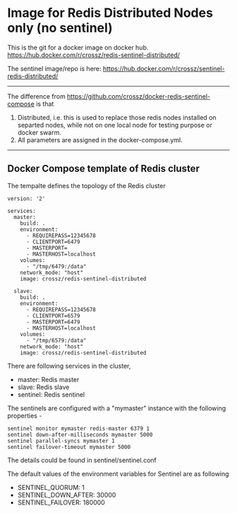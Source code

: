 # Image for Redis Distributed Nodes only (no sentinel)

This is the git for a docker image on docker hub. https://hub.docker.com/r/crossz/redis-sentinel-distributed/

The sentinel image/repo is here: https://hub.docker.com/r/crossz/sentinel-redis-distributed/

----

The difference from https://github.com/crossz/docker-redis-sentinel-compose is that 

1. Distributed, i.e. this is used to replace those redis nodes installed on separted nodes, while not on one local node for testing purpose or docker swarm. 
2. All parameters are assigned in the docker-compose.yml.

----
## Docker Compose template of Redis cluster

The tempalte defines the topology of the Redis cluster

```
version: '2'

services:
  master:
    build: .
    environment:
      - REQUIREPASS=12345678
      - CLIENTPORT=6479
      - MASTERPORT=
      - MASTERHOST=localhost
    volumes:
      - "/tmp/6479:/data"
    network_mode: "host"
    image: crossz/redis-sentinel-distributed

  slave:
    build: .
    environment:
      - REQUIREPASS=12345678
      - CLIENTPORT=6579
      - MASTERPORT=6479
      - MASTERHOST=localhost
    volumes:
      - "/tmp/6579:/data"
    network_mode: "host"
    image: crossz/redis-sentinel-distributed

```

There are following services in the cluster,

* master: Redis master
* slave:  Redis slave
* sentinel: Redis sentinel


The sentinels are configured with a "mymaster" instance with the following properties -

```
sentinel monitor mymaster redis-master 6379 1
sentinel down-after-milliseconds mymaster 5000
sentinel parallel-syncs mymaster 1
sentinel failover-timeout mymaster 5000
```

The details could be found in sentinel/sentinel.conf

The default values of the environment variables for Sentinel are as following

* SENTINEL_QUORUM: 1
* SENTINEL_DOWN_AFTER: 30000
* SENTINEL_FAILOVER: 180000





